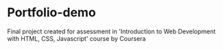 # Portfolio-demo
Final project created for assessment in 'Introduction to Web Development with HTML, CSS, Javascript'  course by Coursera
